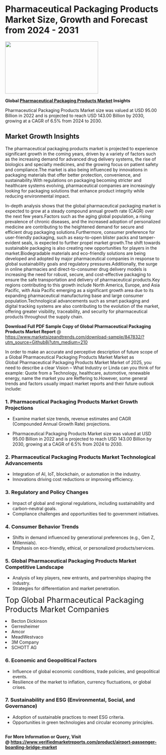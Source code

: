 <H1>Pharmaceutical Packaging Products Market Size, Growth and Forecast from 2024 - 2031</H1><img class="aligncenter size-medium wp-image-584254" src="https://thirdeyenews.in/wp-content/uploads/2024/09/Global-Market-Research-300x168.jpeg" alt="" width="300" height="168" /><p><strong>Global&nbsp;<a href="https://www.marketsizeandtrends.com/download-sample/847832/?utm_source=Github8j?utm_medium=210">Pharmaceutical Packaging Products Market</a> Insights</strong></p><p>Pharmaceutical Packaging Products Market size was valued at USD 95.00 Billion in 2022 and is projected to reach USD 143.00 Billion by 2030, growing at a CAGR of 6.5% from 2024 to 2030.</p><p><h2>Market Growth Insights</h2> <p>The pharmaceutical packaging products market is projected to experience significant growth in the coming years, driven by a variety of factors such as the increasing demand for advanced drug delivery systems, the rise of biologics and specialty medicines, and the growing focus on patient safety and compliance.The market is also being influenced by innovations in packaging materials that offer better protection, convenience, and sustainability.With regulations on packaging becoming stricter and healthcare systems evolving, pharmaceutical companies are increasingly looking for packaging solutions that enhance product integrity while reducing environmental impact.</p> <p>In-depth analysis shows that the global pharmaceutical packaging market is expected to grow at a steady compound annual growth rate (CAGR) over the next few years.Factors such as the aging global population, a rising prevalence of chronic diseases, and the increased adoption of personalized medicine are contributing to the heightened demand for secure and efficient drug packaging solutions.Furthermore, consumer preference for user-friendly packaging, such as easy-to-open blister packs and tamper-evident seals, is expected to further propel market growth.The shift towards sustainable packaging is also creating new opportunities for players in the market.Biodegradable materials and eco-friendly solutions are being developed and adopted by major pharmaceutical companies in response to global sustainability goals and regulatory pressures.Additionally, the surge in online pharmacies and direct-to-consumer drug delivery models is increasing the need for robust, secure, and cost-effective packaging to ensure the safe transportation and delivery of pharmaceutical products.Key regions contributing to this growth include North America, Europe, and Asia Pacific, with Asia Pacific emerging as a significant growth area due to its expanding pharmaceutical manufacturing base and large consumer population.Technological advancements such as smart packaging and digital tracking systems are also contributing to the evolution of the market, offering greater visibility, traceability, and security for pharmaceutical products throughout the supply chain.</p> <p><span class=""><strong>Download Full PDF Sample Copy of Global Pharmaceutical Packaging Products Market Report</strong> @ <a href="https://www.marketsizeandtrends.com/download-sample/847832/?utm_source=Github8j?utm_medium=210" target="_blank">https://www.marketsizeandtrends.com/download-sample/847832/?utm_source=Github8j?utm_medium=210</a></span></p><p>In order to make an accurate and perceptive description of future scope of a Global&nbsp;Pharmaceutical Packaging Products Market Market as Global&nbsp;Pharmaceutical Packaging Products Market Market of 2025, you need to describe a clear Vision &ndash; What Industry or Linda can you think of for example: Quote from a Technology, healthcare, automotive, renewable energy, name the market you are Reffering to.However, some general trends and factors usually impact market reports and their future outlook include:</p><h3>1.&nbsp;<strong>Pharmaceutical Packaging Products Market Growth Projections</strong></h3><ul><li>Examine market size trends, revenue estimates and CAGR (Compounded Annual Growth Rate) projections.</li><li><p>Pharmaceutical Packaging Products Market size was valued at USD 95.00 Billion in 2022 and is projected to reach USD 143.00 Billion by 2030, growing at a CAGR of 6.5% from 2024 to 2030.</p></li></ul><h3>2.&nbsp;<strong>Pharmaceutical Packaging Products Market Technological Advancements</strong></h3><ul><li>Integration of AI, IoT, blockchain, or automation in the industry.</li><li>Innovations driving cost reductions or improving efficiency.</li></ul><h3>3.&nbsp;<strong>Regulatory and Policy Changes</strong></h3><ul><li>Impact of global and regional regulations, including sustainability and carbon-neutral goals.</li><li>Compliance challenges and opportunities tied to government initiatives.</li></ul><h3>4.&nbsp;<strong>Consumer Behavior Trends</strong></h3><ul><li>Shifts in demand influenced by generational preferences (e.g., Gen Z, Millennials).</li><li>Emphasis on eco-friendly, ethical, or personalized products/services.</li></ul><h3>5.&nbsp;<strong>Global Pharmaceutical Packaging Products Market Competitive Landscape</strong></h3><ul><li>Analysis of key players, new entrants, and partnerships shaping the industry.</li><li>Strategies for differentiation and market penetration.</li></ul><p data-pm-slice="1 1 []"><span style="color: inherit; font-family: inherit; font-size: 25px;">Top Global Pharmaceutical Packaging Products Market Companies</span></p><div class="" data-test-id=""><p><li>Becton Dickinson</li><li> Gerresheimer</li><li> Amcor</li><li> MeadWestvaco</li><li> 3M Company</li><li> SCHOTT AG</li></p></div><h3>6.&nbsp;<strong>Economic and Geopolitical Factors</strong></h3><ul><li>Influence of global economic conditions, trade policies, and geopolitical events.</li><li>Resilience of the market to inflation, currency fluctuations, or global crises.</li></ul><h3>7.&nbsp;<strong>Sustainability and ESG (Environmental, Social, and Governance)</strong></h3><ul><li>Adoption of sustainable practices to meet ESG criteria.</li><li>Opportunities in green technologies and circular economy principles.</li></ul><h2><strong style="font-size: 14px;">For More Information or Query, Visit @&nbsp;</strong><a style="background-color: #ffffff; font-size: 14px;" href="https://www.marketsizeandtrends.com/report/pharmaceutical-packaging-products-market/" target="_blank">https://www.verifiedmarketreports.com/product/airport-passenger-boarding-bridge-market</a></h2>